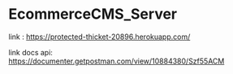 # EcommerceCMS_Server

link : https://protected-thicket-20896.herokuapp.com/

link docs api: https://documenter.getpostman.com/view/10884380/Szf55ACM